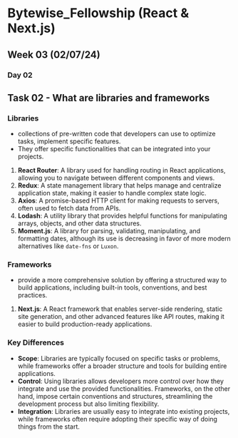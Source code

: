 # Bytewise_Fellowship (React & Next.js)
## Week 03 (02/07/24)

### Day 02
## Task 02 - What are libraries and frameworks

### Libraries
- collections of pre-written code that developers can use to optimize tasks, implement specific features.
- They offer specific functionalities that can be integrated into your projects.

1. **React Router**: A library used for handling routing in React applications, allowing you to navigate between different components and views.
2. **Redux**: A state management library that helps manage and centralize application state, making it easier to handle complex state logic.
3. **Axios**: A promise-based HTTP client for making requests to servers, often used to fetch data from APIs.
4. **Lodash**: A utility library that provides helpful functions for manipulating arrays, objects, and other data structures.
5. **Moment.js**: A library for parsing, validating, manipulating, and formatting dates, although its use is decreasing in favor of more modern alternatives like `date-fns` or `Luxon`.

### Frameworks

- provide a more comprehensive solution by offering a structured way to build applications, including built-in tools, conventions, and best practices.

1. **Next.js**: A React framework that enables server-side rendering, static site generation, and other advanced features like API routes, making it easier to build production-ready applications.

### Key Differences

- **Scope**: Libraries are typically focused on specific tasks or problems, while frameworks offer a broader structure and tools for building entire applications.
- **Control**: Using libraries allows developers more control over how they integrate and use the provided functionalities. Frameworks, on the other hand, impose certain conventions and structures, streamlining the development process but also limiting flexibility.
- **Integration**: Libraries are usually easy to integrate into existing projects, while frameworks often require adopting their specific way of doing things from the start.
